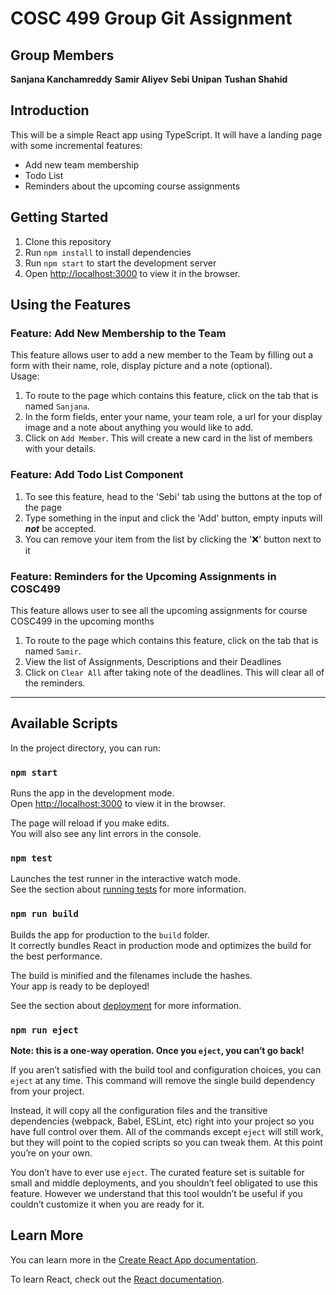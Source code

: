 # COSC 499 Group Git Assignment

## Group Members

**Sanjana Kanchamreddy**
**Samir Aliyev**
**Sebi Unipan**
**Tushan Shahid**

## Introduction

This will be a simple React app using TypeScript. It will have a landing page with some incremental features:

- Add new team membership
- Todo List
- Reminders about the upcoming course assignments

## Getting Started

1. Clone this repository
1. Run `npm install` to install dependencies
1. Run `npm start` to start the development server
1. Open [http://localhost:3000](http://localhost:3000) to view it in the browser.

## Using the Features

### Feature: Add New Membership to the Team

This feature allows user to add a new member to the Team by filling out a form with their name, role, display picture and a note (optional).  
Usage:

1. To route to the page which contains this feature, click on the tab that is named `Sanjana`.
2. In the form fields, enter your name, your team role, a url for your display image and a note about anything you would like to add.
3. Click on `Add Member`. This will create a new card in the list of members with your details.

### Feature: Add Todo List Component

1. To see this feature, head to the 'Sebi' tab using the buttons at the top of the page
1. Type something in the input and click the 'Add' button, empty inputs will **_not_** be accepted.
1. You can remove your item from the list by clicking the '❌' button next to it

### Feature: Reminders for the Upcoming Assignments in COSC499

This feature allows user to see all the upcoming assignments for course COSC499 in the upcoming months

1. To route to the page which contains this feature, click on the tab that is named `Samir`.
2. View the list of Assignments, Descriptions and their Deadlines
3. Click on `Clear All` after taking note of the deadlines. This will clear all of the reminders.

---

## Available Scripts

In the project directory, you can run:

### `npm start`

Runs the app in the development mode.\
Open [http://localhost:3000](http://localhost:3000) to view it in the browser.

The page will reload if you make edits.\
You will also see any lint errors in the console.

### `npm test`

Launches the test runner in the interactive watch mode.\
See the section about [running tests](https://facebook.github.io/create-react-app/docs/running-tests) for more information.

### `npm run build`

Builds the app for production to the `build` folder.\
It correctly bundles React in production mode and optimizes the build for the best performance.

The build is minified and the filenames include the hashes.\
Your app is ready to be deployed!

See the section about [deployment](https://facebook.github.io/create-react-app/docs/deployment) for more information.

### `npm run eject`

**Note: this is a one-way operation. Once you `eject`, you can’t go back!**

If you aren’t satisfied with the build tool and configuration choices, you can `eject` at any time. This command will remove the single build dependency from your project.

Instead, it will copy all the configuration files and the transitive dependencies (webpack, Babel, ESLint, etc) right into your project so you have full control over them. All of the commands except `eject` will still work, but they will point to the copied scripts so you can tweak them. At this point you’re on your own.

You don’t have to ever use `eject`. The curated feature set is suitable for small and middle deployments, and you shouldn’t feel obligated to use this feature. However we understand that this tool wouldn’t be useful if you couldn’t customize it when you are ready for it.

## Learn More

You can learn more in the [Create React App documentation](https://facebook.github.io/create-react-app/docs/getting-started).

To learn React, check out the [React documentation](https://reactjs.org/).
